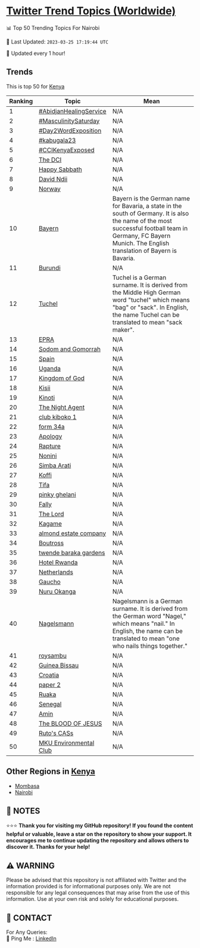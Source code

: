 [Twitter Trend Topics (Worldwide)](https://github.com/ErcinDedeoglu/Twitter-Trend-Topics)
==========


📊 Top 50 Trending Topics For Nairobi

📆 Last Updated: `2023-03-25 17:19:44 UTC`

🔧 Updated every 1 hour!


## Trends

This is top 50 for [Kenya](</Kenya>)

| Ranking | Topic | Mean |
| ------- | ------------ | ------------ |
| 1 | [#AbidjanHealingService](http://twitter.com/search?q=%23AbidjanHealingService) | N/A |
| 2 | [#MasculinitySaturday](http://twitter.com/search?q=%23MasculinitySaturday) | N/A |
| 3 | [#Day2WordExposition](http://twitter.com/search?q=%23Day2WordExposition) | N/A |
| 4 | [#kabugala23](http://twitter.com/search?q=%23kabugala23) | N/A |
| 5 | [#CCIKenyaExposed](http://twitter.com/search?q=%23CCIKenyaExposed) | N/A |
| 6 | [The DCI](http://twitter.com/search?q=The+DCI) | N/A |
| 7 | [Happy Sabbath](http://twitter.com/search?q=Happy+Sabbath) | N/A |
| 8 | [David Ndii](http://twitter.com/search?q=David+Ndii) | N/A |
| 9 | [Norway](http://twitter.com/search?q=Norway) | N/A |
| 10 | [Bayern](http://twitter.com/search?q=Bayern) | Bayern is the German name for Bavaria, a state in the south of Germany. It is also the name of the most successful football team in Germany, FC Bayern Munich. The English translation of Bayern is Bavaria. |
| 11 | [Burundi](http://twitter.com/search?q=Burundi) | N/A |
| 12 | [Tuchel](http://twitter.com/search?q=Tuchel) | Tuchel is a German surname. It is derived from the Middle High German word "tuchel" which means "bag" or "sack". In English, the name Tuchel can be translated to mean "sack maker". |
| 13 | [EPRA](http://twitter.com/search?q=EPRA) | N/A |
| 14 | [Sodom and Gomorrah](http://twitter.com/search?q=Sodom+and+Gomorrah) | N/A |
| 15 | [Spain](http://twitter.com/search?q=Spain) | N/A |
| 16 | [Uganda](http://twitter.com/search?q=Uganda) | N/A |
| 17 | [Kingdom of God](http://twitter.com/search?q=Kingdom+of+God) | N/A |
| 18 | [Kisii](http://twitter.com/search?q=Kisii) | N/A |
| 19 | [Kinoti](http://twitter.com/search?q=Kinoti) | N/A |
| 20 | [The Night Agent](http://twitter.com/search?q=The+Night+Agent) | N/A |
| 21 | [club kiboko 1](http://twitter.com/search?q=club+kiboko+1) | N/A |
| 22 | [form 34a](http://twitter.com/search?q=form+34a) | N/A |
| 23 | [Apology](http://twitter.com/search?q=Apology) | N/A |
| 24 | [Rapture](http://twitter.com/search?q=Rapture) | N/A |
| 25 | [Nonini](http://twitter.com/search?q=Nonini) | N/A |
| 26 | [Simba Arati](http://twitter.com/search?q=Simba+Arati) | N/A |
| 27 | [Koffi](http://twitter.com/search?q=Koffi) | N/A |
| 28 | [Tifa](http://twitter.com/search?q=Tifa) | N/A |
| 29 | [pinky ghelani](http://twitter.com/search?q=pinky+ghelani) | N/A |
| 30 | [Fally](http://twitter.com/search?q=Fally) | N/A |
| 31 | [The Lord](http://twitter.com/search?q=The+Lord) | N/A |
| 32 | [Kagame](http://twitter.com/search?q=Kagame) | N/A |
| 33 | [almond estate company](http://twitter.com/search?q=almond+estate+company) | N/A |
| 34 | [Boutross](http://twitter.com/search?q=Boutross) | N/A |
| 35 | [twende baraka gardens](http://twitter.com/search?q=twende+baraka+gardens) | N/A |
| 36 | [Hotel Rwanda](http://twitter.com/search?q=Hotel+Rwanda) | N/A |
| 37 | [Netherlands](http://twitter.com/search?q=Netherlands) | N/A |
| 38 | [Gaucho](http://twitter.com/search?q=Gaucho) | N/A |
| 39 | [Nuru Okanga](http://twitter.com/search?q=Nuru+Okanga) | N/A |
| 40 | [Nagelsmann](http://twitter.com/search?q=Nagelsmann) | Nagelsmann is a German surname. It is derived from the German word "Nagel," which means "nail." In English, the name can be translated to mean "one who nails things together." |
| 41 | [roysambu](http://twitter.com/search?q=roysambu) | N/A |
| 42 | [Guinea Bissau](http://twitter.com/search?q=Guinea+Bissau) | N/A |
| 43 | [Croatia](http://twitter.com/search?q=Croatia) | N/A |
| 44 | [paper 2](http://twitter.com/search?q=paper+2) | N/A |
| 45 | [Ruaka](http://twitter.com/search?q=Ruaka) | N/A |
| 46 | [Senegal](http://twitter.com/search?q=Senegal) | N/A |
| 47 | [Amin](http://twitter.com/search?q=Amin) | N/A |
| 48 | [The BLOOD OF JESUS](http://twitter.com/search?q=The+BLOOD+OF+JESUS) | N/A |
| 49 | [Ruto's CASs](http://twitter.com/search?q=Ruto%27s+CASs) | N/A |
| 50 | [MKU Environmental Club](http://twitter.com/search?q=MKU+Environmental+Club) | N/A |



## Other Regions in [Kenya](</Kenya>)

* [Mombasa](</Kenya/Mombasa.md>)
* [Nairobi](</Kenya/Nairobi.md>)



## 📝 NOTES

⭐⭐⭐ **Thank you for visiting my GitHub repository! If you found the content helpful or valuable, leave a star on the repository to show your support. It encourages me to continue updating the repository and allows others to discover it. Thanks for your help!**


## ⚠️ WARNING

Please be advised that this repository is not affiliated with Twitter and the information provided is for informational purposes only. We are not responsible for any legal consequences that may arise from the use of this information. Use at your own risk and solely for educational purposes.


## 📨 CONTACT

 For Any Queries:  
            🏓 Ping Me : [LinkedIn](https://www.linkedin.com/in/ercindedeoglu/)
